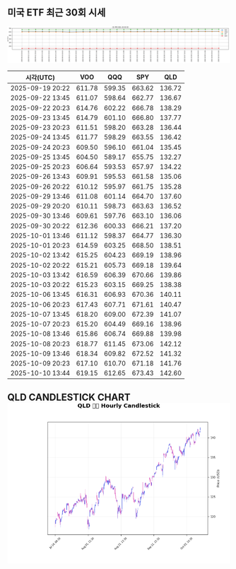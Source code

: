 ## 미국 ETF 최근 30회 시세

![최근 시세변화](./market_chart.png)

| 시각(UTC) | VOO | QQQ | SPY | QLD |
| --- | --- | --- | --- | --- |
| 2025-09-19 20:22 | 611.78 | 599.35 | 663.62 | 136.72 |
| 2025-09-22 13:45 | 611.07 | 598.64 | 662.77 | 136.67 |
| 2025-09-22 20:23 | 614.76 | 602.22 | 666.78 | 138.29 |
| 2025-09-23 13:45 | 614.79 | 601.10 | 666.80 | 137.77 |
| 2025-09-23 20:23 | 611.51 | 598.20 | 663.28 | 136.44 |
| 2025-09-24 13:45 | 611.77 | 598.29 | 663.55 | 136.42 |
| 2025-09-24 20:23 | 609.50 | 596.10 | 661.04 | 135.45 |
| 2025-09-25 13:45 | 604.50 | 589.17 | 655.75 | 132.27 |
| 2025-09-25 20:23 | 606.64 | 593.53 | 657.97 | 134.22 |
| 2025-09-26 13:43 | 609.91 | 595.53 | 661.58 | 135.06 |
| 2025-09-26 20:22 | 610.12 | 595.97 | 661.75 | 135.28 |
| 2025-09-29 13:46 | 611.08 | 601.14 | 664.70 | 137.60 |
| 2025-09-29 20:20 | 610.11 | 598.73 | 663.63 | 136.52 |
| 2025-09-30 13:46 | 609.61 | 597.76 | 663.10 | 136.06 |
| 2025-09-30 20:22 | 612.36 | 600.33 | 666.21 | 137.20 |
| 2025-10-01 13:46 | 611.12 | 598.37 | 664.77 | 136.30 |
| 2025-10-01 20:23 | 614.59 | 603.25 | 668.50 | 138.51 |
| 2025-10-02 13:42 | 615.25 | 604.23 | 669.19 | 138.96 |
| 2025-10-02 20:22 | 615.21 | 605.73 | 669.18 | 139.64 |
| 2025-10-03 13:42 | 616.59 | 606.39 | 670.66 | 139.86 |
| 2025-10-03 20:22 | 615.23 | 603.15 | 669.25 | 138.38 |
| 2025-10-06 13:45 | 616.31 | 606.93 | 670.36 | 140.11 |
| 2025-10-06 20:23 | 617.43 | 607.71 | 671.61 | 140.47 |
| 2025-10-07 13:45 | 618.20 | 609.00 | 672.39 | 141.07 |
| 2025-10-07 20:23 | 615.20 | 604.49 | 669.16 | 138.96 |
| 2025-10-08 13:46 | 615.86 | 606.74 | 669.88 | 139.98 |
| 2025-10-08 20:23 | 618.77 | 611.45 | 673.06 | 142.12 |
| 2025-10-09 13:46 | 618.34 | 609.82 | 672.52 | 141.32 |
| 2025-10-09 20:23 | 617.10 | 610.70 | 671.18 | 141.76 |
| 2025-10-10 13:44 | 619.15 | 612.65 | 673.43 | 142.60 |
## QLD CANDLESTICK CHART![QLD 캔들차트](./qld_candlestick.png)

